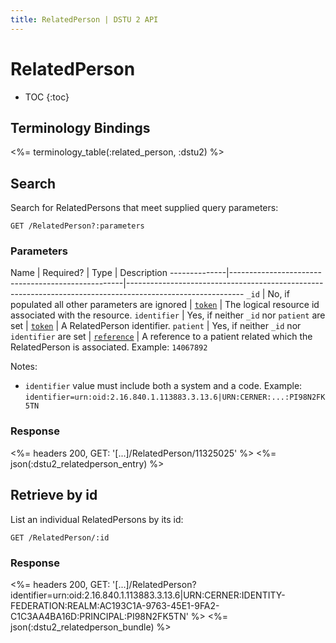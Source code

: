 ```yaml
---
title: RelatedPerson | DSTU 2 API
---
```


# RelatedPerson

* TOC
{:toc}

## Terminology Bindings

<%= terminology_table(:related_person, :dstu2) %>

## Search

Search for RelatedPersons that meet supplied query parameters:

    GET /RelatedPerson?:parameters

### Parameters

 Name         | Required?                                         | Type          | Description
--------------|---------------------------------------------------|-----------------------------------------------------------------------------------------------------------
 `_id`        | No, if populated all other parameters are ignored | [`token`]     | The logical resource id associated with the resource.
 `identifier` | Yes, if neither `_id` nor `patient` are set       | [`token`]     | A RelatedPerson identifier.
 `patient`    | Yes, if neither `_id` nor `identifier` are set    | [`reference`] | A reference to a patient related which the RelatedPerson is associated. Example: `14067892`

Notes:

- `identifier` value must include both a system and a code. Example: `identifier=urn:oid:2.16.840.1.113883.3.13.6|URN:CERNER:...:PI98N2FK5TN`

### Response

<%= headers 200, GET: '[...]/RelatedPerson/11325025' %>
<%= json(:dstu2_relatedperson_entry) %>

## Retrieve by id

List an individual RelatedPersons by its id:

    GET /RelatedPerson/:id

### Response

<%= headers 200, GET: '[...]/RelatedPerson?identifier=urn:oid:2.16.840.1.113883.3.13.6|URN:CERNER:IDENTITY-FEDERATION:REALM:AC193C1A-9763-45E1-9FA2-C1C3AA4BA16D:PRINCIPAL:PI98N2FK5TN' %>
<%= json(:dstu2_relatedperson_bundle) %>

[`reference`]: http://hl7.org/fhir/DSTU2/search.html#reference
[`token`]: http://hl7.org/fhir/DSTU2/search.html#token
